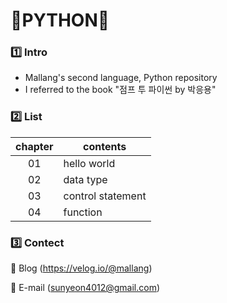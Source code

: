 # 🩷PYTHON🩷
### 1️⃣ Intro
- Mallang's second language, Python repository
- I referred to the book "점프 투 파이썬 by 박응용"

### 2️⃣ List
|chapter|contents|
|:---:|---|
|01|hello world|
|02|data type|
|03|control statement|
|04|function|

### 3️⃣ Contect
💌 Blog (https://velog.io/@mallang)

💌 E-mail (sunyeon4012@gmail.com)
